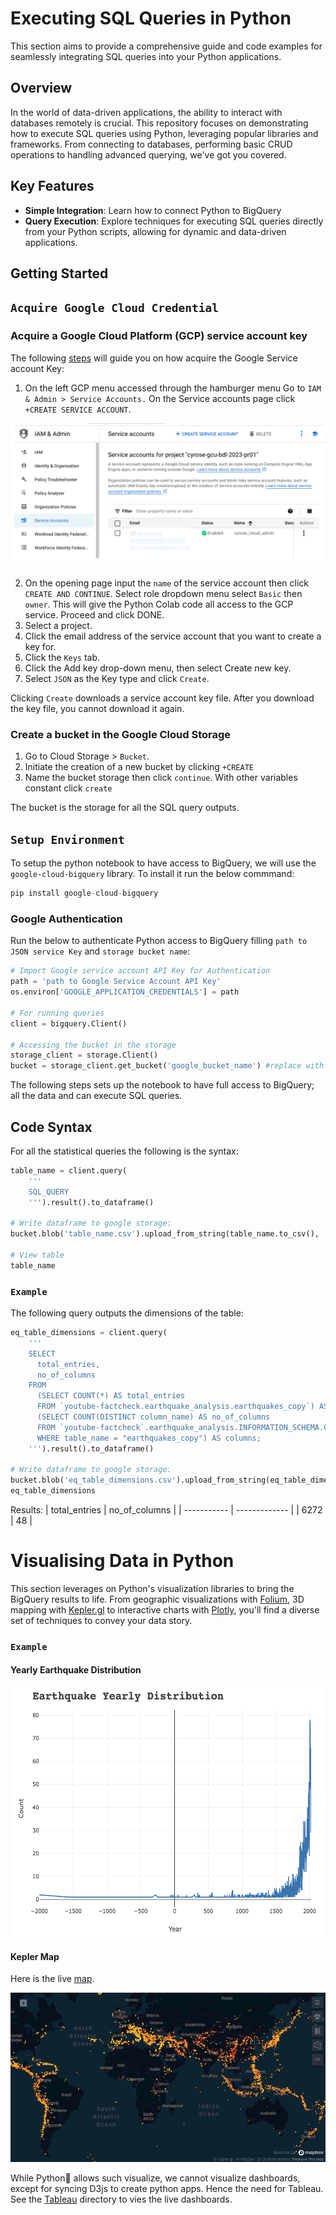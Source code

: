 # Executing SQL Queries in Python

This section aims to provide a comprehensive guide and code examples for seamlessly integrating SQL queries into your Python applications.

## Overview
In the world of data-driven applications, the ability to interact with databases remotely is crucial. This repository focuses on demonstrating how to execute SQL queries using Python, leveraging popular libraries and frameworks. From connecting to databases, performing basic CRUD operations to handling advanced querying, we've got you covered.

## Key Features
- **Simple Integration**: Learn how to connect Python to BigQuery
- **Query Execution**: Explore techniques for executing SQL queries directly from your Python scripts, allowing for dynamic and data-driven applications.

## Getting Started
## `Acquire Google Cloud Credential`
### **Acquire a Google Cloud Platform (GCP) service account key**

The following [steps](https://cloud.google.com/iam/docs/keys-create-delete) will guide you  on how acquire the Google Service account Key:
1. On the left GCP menu accessed through the hamburger menu Go to `IAM & Admin > Service Accounts.` On the Service accounts page click `+CREATE SERVICE ACCOUNT`.

![bigquery runner](../images/service_key.png "bigquery runner installer")

2. On the opening page input the `name` of the service account
then click `CREATE AND CONTINUE`. Select role dropdown menu select `Basic` then `owner`. This will give the Python Colab code all access to the GCP service. Proceed and click DONE.
3. Select a project.
4. Click the email address of the service account that you want to create a key for.
5. Click the `Keys` tab.
6. Click the Add key drop-down menu, then select Create new key.
7. Select `JSON` as the Key type and click `Create`.

Clicking `Create` downloads a service account key file. After you download the key file, you cannot download it again.

### **Create a bucket in the Google Cloud Storage**
1. Go to Cloud Storage > `Bucket`.
2. Initiate the creation of a new bucket by clicking `+CREATE`
3. Name the bucket storage then click `continue`. With other variables constant click `create`

The bucket is the storage for all the SQL query outputs.

## `Setup Environment`
To setup the python notebook to have access to BigQuery, we will use the `google-cloud-bigquery` library. To install it run the below commmand:

```python
pip install google-cloud-bigquery
```

### Google Authentication
Run the below to authenticate Python access to BigQuery filling `path to JSON service Key` and `storage bucket name`:
```python
# Import Google service account API Key for Authentication
path = 'path to Google Service Account API Key'
os.environ['GOOGLE_APPLICATION_CREDENTIALS'] = path

# For running queries
client = bigquery.Client()

# Accessing the bucket in the storage
storage_client = storage.Client()
bucket = storage_client.get_bucket('google_bucket_name') #replace with bucket name
```
The following steps sets up the notebook to have full access to BigQuery; all the data and can execute SQL queries.

## Code Syntax
For all the statistical queries the following is the syntax:
```python
table_name = client.query(
    '''
    SQL_QUERY
    ''').result().to_dataframe()

# Write dataframe to google storage:
bucket.blob('table_name.csv').upload_from_string(table_name.to_csv(), 'text/csv')

# View table
table_name
```
### `Example`
The following query outputs the dimensions of the table:
```python
eq_table_dimensions = client.query(
    '''
    SELECT
      total_entries,
      no_of_columns
    FROM
      (SELECT COUNT(*) AS total_entries
      FROM `youtube-factcheck.earthquake_analysis.earthquakes_copy`) AS entries,
      (SELECT COUNT(DISTINCT column_name) AS no_of_columns
      FROM `youtube-factcheck`.earthquake_analysis.INFORMATION_SCHEMA.COLUMNS
      WHERE table_name = "earthquakes_copy") AS columns;
    ''').result().to_dataframe()

# Write dataframe to google storage:
bucket.blob('eq_table_dimensions.csv').upload_from_string(eq_table_dimensions.to_csv(), 'text/csv')
eq_table_dimensions
```

Results:
| total_entries	| no_of_columns |
| -----------	| ------------- |
|	6272	    |    48         |

# Visualising Data in Python
This section leverages on  Python's visualization libraries to bring the BigQuery results to life. From geographic visualizations with [Folium](https://pypi.org/project/folium/), 3D mapping with [Kepler.gl](https://kepler.gl/) to interactive charts with [Plotly](https://plotly.com/), you'll find a diverse set of techniques to convey your data story.

### `Example`
#### Yearly Earthquake Distribution
<p align="center">
  <img src="../images/earthquake_ditg.png" alt="Yearly Earthquake Distribution" width="500" height="400">
</p>

#### Kepler Map
Here is the live [map](http://127.0.0.1:5500/Python/Map%20Visuals/eq_world_dist.kgl.html).

<p align="center">
  <img src="../images/earthquake_dist.png" alt="Yearly Earthquake Distribution Map" >
</p>


While Python🐍 allows such visualize, we cannot visualize dashboards, except for syncing D3js to create python apps. Hence the need for Tableau. See the [Tableau](https://github.com/gmusebe/BigData_Landscape/tree/main/Tableau) directory to vies the live dashboards.